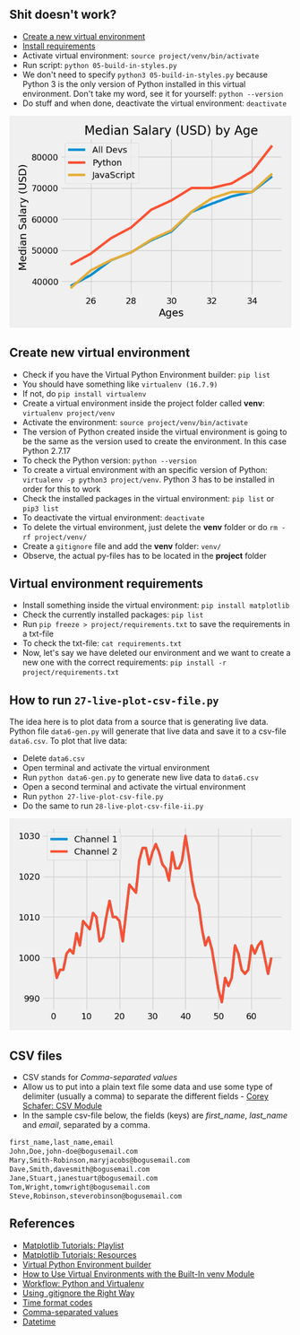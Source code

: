 ## Shit doesn't work?

- [Create a new virtual environment](https://github.com/s-estay/Python/tree/master/matplotlib#create-new-virtual-environment)
- [Install requirements](https://github.com/s-estay/Python/tree/master/matplotlib#virtual-environment-requirements)
- Activate virtual environment: `source project/venv/bin/activate`
- Run script: `python 05-build-in-styles.py`
- We don't need to specify `python3 05-build-in-styles.py` because Python 3 is the only version of Python installed in this virtual environment. Don't take my word, see it for yourself: `python --version`
- Do stuff and when done, deactivate the virtual environment: `deactivate`

<p align="center">
  <img src="https://github.com/s-estay/Python/blob/master/matplotlib/plot.png">
</p>

## Create new virtual environment

- Check if you have the Virtual Python Environment builder: `pip list`
- You should have something like `virtualenv (16.7.9)`
- If not, do `pip install virtualenv`
- Create a virtual environment inside the project folder called **venv**: `virtualenv project/venv`
- Activate the environment: `source project/venv/bin/activate`
- The version of Python created inside the virtual environment is going to be the same as the version used to create the environment. In this case Python 2.7.17
- To check the Python version: `python --version`
- To create a virtual environment with an specific version of Python: `virtualenv -p python3 project/venv`. Python 3 has to be installed in order for this to work
- Check the installed packages in the virtual environment: `pip list` or `pip3 list`
- To deactivate the virtual environment: `deactivate`
- To delete the virtual environment, just delete the **venv** folder or do `rm -rf project/venv/`
- Create a `gitignore` file and add the **venv** folder: `venv/`
- Observe, the actual py-files has to be located in the **project** folder

## Virtual environment requirements

- Install something inside the virtual environment: `pip install matplotlib`
- Check the currently installed packages: `pip list`
- Run `pip freeze > project/requirements.txt` to save the requirements in a txt-file
- To check the txt-file: `cat requirements.txt`
- Now, let's say we have deleted our environment and we want to create a new one with the correct requirements: `pip install -r project/requirements.txt`

## How to run `27-live-plot-csv-file.py`

The idea here is to plot data from a source that is generating live data. Python file `data6-gen.py` will generate that live data and save it to a csv-file `data6.csv`. To plot that live data:

- Delete `data6.csv`
- Open terminal and activate the virtual environment
- Run `python data6-gen.py` to generate new live data to `data6.csv`
- Open a second terminal and activate the virtual environment
- Run `python 27-live-plot-csv-file.py`
- Do the same to run `28-live-plot-csv-file-ii.py`

<p align="center">
  <img src="https://github.com/s-estay/Python/blob/master/matplotlib/live-plot.png">
</p>

## CSV files

- CSV stands for *Comma-separated values*
- Allow us to put into a plain text file some data and use some type of delimiter (usually a comma) to separate the different fields - [Corey Schafer: CSV Module](https://youtu.be/q5uM4VKywbA)
- In the sample csv-file below, the fields (keys) are *first_name*, *last_name* and *email*, separated by a comma.
```
first_name,last_name,email
John,Doe,john-doe@bogusemail.com
Mary,Smith-Robinson,maryjacobs@bogusemail.com
Dave,Smith,davesmith@bogusemail.com
Jane,Stuart,janestuart@bogusemail.com
Tom,Wright,tomwright@bogusemail.com
Steve,Robinson,steverobinson@bogusemail.com
```
## References

- [Matplotlib Tutorials: Playlist](https://www.youtube.com/playlist?list=PL-osiE80TeTvipOqomVEeZ1HRrcEvtZB_)
- [Matplotlib Tutorials: Resources](https://github.com/CoreyMSchafer/code_snippets/tree/master/Python/Matplotlib)
- [Virtual Python Environment builder](https://pypi.org/project/virtualenv/)
- [How to Use Virtual Environments with the Built-In venv Module](https://www.youtube.com/watch?v=Kg1Yvry_Ydk)
- [Workflow: Python and Virtualenv](https://www.youtube.com/watch?v=nnhjvHYRsmM)
- [Using .gitignore the Right Way](https://labs.consol.de/development/git/2017/02/22/gitignore.html)
- [Time format codes](https://docs.python.org/3/library/datetime.html#strftime-and-strptime-format-codes)
- [Comma-separated values](https://en.wikipedia.org/wiki/Comma-separated_values)
- [Datetime](https://www.dataquest.io/blog/python-datetime-tutorial/)
